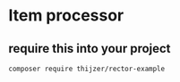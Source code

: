 # Item processor

## require this into your project 
```shell script
composer require thijzer/rector-example
```